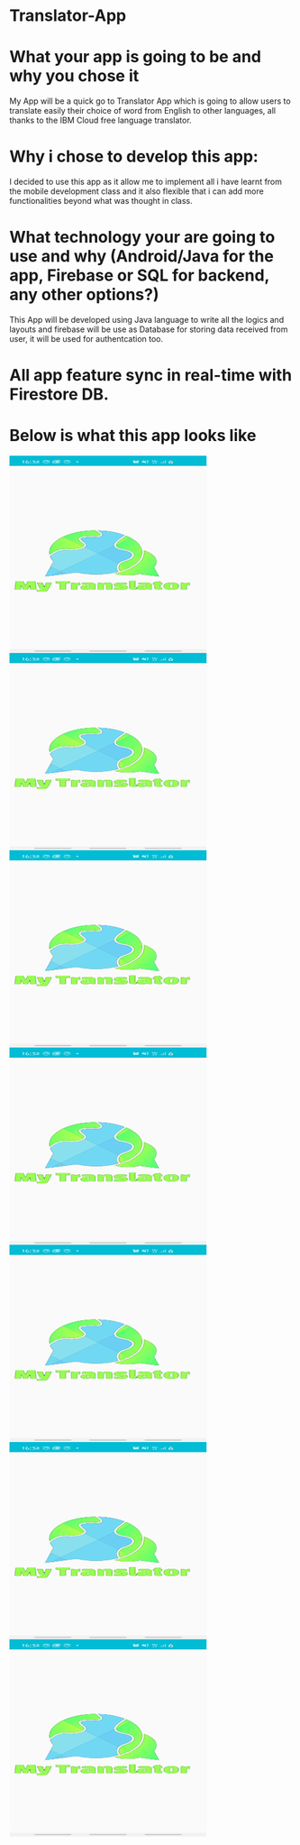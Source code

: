 # Translator-App

# What your app is going to be and why you chose it

My App will be a quick go to Translator App which is going to allow users to translate easily their choice of word from English
 to other languages, all thanks to the IBM Cloud free language translator.

 # Why i chose to develop this app: 
 
I decided to use this app as it allow me to implement all i have learnt from the mobile development class and it also flexible that i can add more functionalities beyond what was thought in class.

# What technology your are going to use and why (Android/Java for the app, Firebase or SQL for backend, any other options?)

This App will be developed using Java language to write all the logics and layouts and firebase will be use as Database for storing data received from user, it will be used for authentcation too.

# All app feature sync in real-time with Firestore DB.

# Below is what this app looks like

<a href="url"><img src="https://github.com/sleekyom/Translator-App/blob/master/app/screenshot%20translate/Screenshot_20200530-163205_My%20Translator.jpg" align="left" height="350" width="350" ></a>

<a href="url"><img src="https://github.com/sleekyom/Translator-App/blob/master/app/screenshot%20translate/Screenshot_20200530-163205_My%20Translator.jpg" align="left" height="350" width="350" ></a>

<a href="url"><img src="https://github.com/sleekyom/Translator-App/blob/master/app/screenshot%20translate/Screenshot_20200530-163205_My%20Translator.jpg" align="left" height="350" width="350" ></a>

<a href="url"><img src="https://github.com/sleekyom/Translator-App/blob/master/app/screenshot%20translate/Screenshot_20200530-163205_My%20Translator.jpg" align="left" height="350" width="350" ></a>

<a href="url"><img src="https://github.com/sleekyom/Translator-App/blob/master/app/screenshot%20translate/Screenshot_20200530-163205_My%20Translator.jpg" align="left" height="350" width="350" ></a>

<a href="url"><img src="https://github.com/sleekyom/Translator-App/blob/master/app/screenshot%20translate/Screenshot_20200530-163205_My%20Translator.jpg" align="left" height="350" width="350" ></a>

<a href="url"><img src="https://github.com/sleekyom/Translator-App/blob/master/app/screenshot%20translate/Screenshot_20200530-163205_My%20Translator.jpg" align="left" height="350" width="350" ></a>
